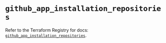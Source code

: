 # `github_app_installation_repositories`

Refer to the Terraform Registry for docs: [`github_app_installation_repositories`](https://registry.terraform.io/providers/integrations/github/6.2.0/docs/resources/app_installation_repositories).
